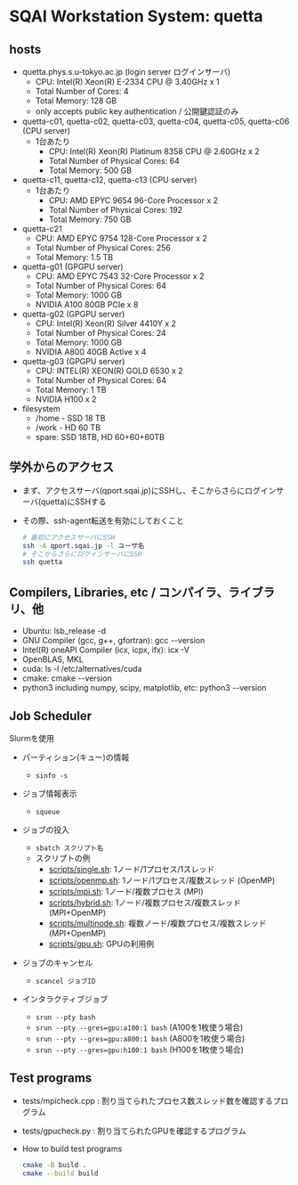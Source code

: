 # SQAI Workstation System: quetta

## hosts

* quetta.phys.s.u-tokyo.ac.jp (login server ログインサーバ)
  * CPU: Intel(R) Xeon(R) E-2334 CPU @ 3.40GHz x 1
  * Total Number of Cores: 4
  * Total Memory: 128 GB
  * only accepts public key authentication / 公開鍵認証のみ
* quetta-c01, quetta-c02, quetta-c03, quetta-c04, quetta-c05, quetta-c06 (CPU server)
  * 1台あたり
     * CPU: Intel(R) Xeon(R) Platinum 8358 CPU @ 2.60GHz x 2
     * Total Number of Physical Cores: 64
     * Total Memory: 500 GB
* quetta-c11, quetta-c12, quetta-c13 (CPU server)
  *  1台あたり
     * CPU: AMD EPYC 9654 96-Core Processor x 2
     * Total Number of Physical Cores: 192
     * Total Memory: 750 GB
* quetta-c21
  * CPU: AMD EPYC 9754 128-Core Processor x 2
  * Total Number of Physical Cores: 256
  * Total Memory: 1.5 TB
* quetta-g01 (GPGPU server)
  * CPU: AMD EPYC 7543 32-Core Processor x 2
  * Total Number of Physical Cores: 64
  * Total Memory: 1000 GB
  * NVIDIA A100 80GB PCIe x 8
* quetta-g02 (GPGPU server)
  * CPU: Intel(R) Xeon(R) Silver 4410Y x 2
  * Total Number of Physical Cores: 24
  * Total Memory: 1000 GB
  * NVIDIA A800 40GB Active x 4
* quetta-g03 (GPGPU server)
  * CPU: INTEL(R) XEON(R) GOLD 6530 x 2
  * Total Number of Physical Cores: 64
  * Total Memory: 1 TB
  * NVIDIA H100 x 2
* filesystem
  * /home - SSD 18 TB
  * /work - HD 60 TB
  * spare: SSD 18TB, HD 60+60+60TB

## 学外からのアクセス

* まず、アクセスサーバ(qport.sqai.jp)にSSHし、そこからさらにログインサーバ(quetta)にSSHする
* その際、ssh-agent転送を有効にしておくこと

   ```bash
   # 最初にアクセスサーバにSSH
   ssh -A qport.sqai.jp -l ユーザ名
   # そこからさらにログインサーバにSSH
   ssh quetta
   ```

## Compilers, Libraries, etc / コンパイラ、ライブラリ、他

* Ubuntu: lsb_release -d
* GNU Compiler (gcc, g++, gfortran): gcc --version
* Intel(R) oneAPI Compiler (icx, icpx, ifx): icx -V
* OpenBLAS, MKL
* cuda: ls -l /etc/alternatives/cuda
* cmake: cmake --version
* python3 including numpy, scipy, matplotlib, etc: python3 --version

## Job Scheduler

Slurmを使用

* パーティション(キュー)の情報
  * `sinfo -s`

* ジョブ情報表示
  * `squeue`

* ジョブの投入
  * `sbatch スクリプト名`
  * スクリプトの例
     * [scripts/single.sh](scripts/single.sh): 1ノード/1プロセス/1スレッド
     * [scripts/openmp.sh](scripts/openmp.sh): 1ノード/1プロセス/複数スレッド (OpenMP)
     * [scripts/mpi.sh](scripts/mpi.sh): 1ノード/複数プロセス (MPI)
     * [scripts/hybrid.sh](scripts/hybrid.sh): 1ノード/複数プロセス/複数スレッド (MPI+OpenMP)
     * [scripts/multinode.sh](scripts/multinode.sh): 複数ノード/複数プロセス/複数スレッド (MPI+OpenMP)
     * [scripts/gpu.sh](scripts/gpu.sh): GPUの利用例

* ジョブのキャンセル
  * `scancel ジョブID`

* インタラクティブジョブ
  * `srun --pty bash`
  * `srun --pty --gres=gpu:a100:1 bash` (A100を1枚使う場合)
  * `srun --pty --gres=gpu:a800:1 bash` (A800を1枚使う場合)
  * `srun --pty --gres=gpu:h100:1 bash` (H100を1枚使う場合)

## Test programs

* tests/mpicheck.cpp : 割り当てられたプロセス数スレッド数を確認するプログラム
* tests/gpucheck.py : 割り当てられたGPUを確認するプログラム
* How to build test programs

   ```bash
   cmake -B build .
   cmake --build build
   ```
